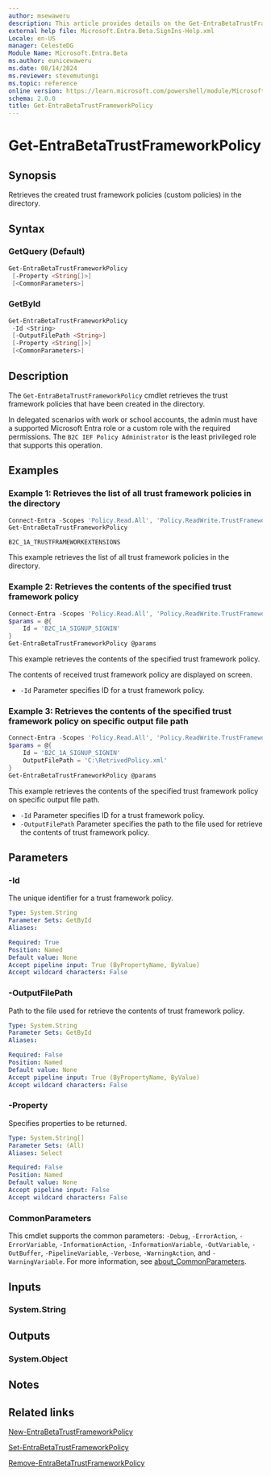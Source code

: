 ```yaml
---
author: msewaweru
description: This article provides details on the Get-EntraBetaTrustFrameworkPolicy command.
external help file: Microsoft.Entra.Beta.SignIns-Help.xml
Locale: en-US
manager: CelesteDG
Module Name: Microsoft.Entra.Beta
ms.author: eunicewaweru
ms.date: 08/14/2024
ms.reviewer: stevemutungi
ms.topic: reference
online version: https://learn.microsoft.com/powershell/module/Microsoft.Entra.Beta/Get-EntraBetaTrustFrameworkPolicy
schema: 2.0.0
title: Get-EntraBetaTrustFrameworkPolicy
---
```


# Get-EntraBetaTrustFrameworkPolicy

## Synopsis

Retrieves the created trust framework policies (custom policies) in the directory.

## Syntax

### GetQuery (Default)

```powershell
Get-EntraBetaTrustFrameworkPolicy
 [-Property <String[]>]
 [<CommonParameters>]
```

### GetById

```powershell
Get-EntraBetaTrustFrameworkPolicy
 -Id <String>
 [-OutputFilePath <String>]
 [-Property <String[]>]
 [<CommonParameters>]
```

## Description

The `Get-EntraBetaTrustFrameworkPolicy` cmdlet retrieves the trust framework policies that have been created in the directory.

In delegated scenarios with work or school accounts, the admin must have a supported Microsoft Entra role or a custom role with the required permissions. The `B2C IEF Policy Administrator` is the least privileged role that supports this operation.

## Examples

### Example 1: Retrieves the list of all trust framework policies in the directory

```powershell
Connect-Entra -Scopes 'Policy.Read.All', 'Policy.ReadWrite.TrustFramework'
Get-EntraBetaTrustFrameworkPolicy
```

```Output                                             Id                                                                                                               ---                                              B2C_1A_SIGNUP_SIGNIN                                                                                             B2C_1A_TRUSTFRAMEWORKBASE
B2C_1A_TRUSTFRAMEWORKEXTENSIONS
```

This example retrieves the list of all trust framework policies in the directory.

### Example 2: Retrieves the contents of the specified trust framework policy

```powershell
Connect-Entra -Scopes 'Policy.Read.All', 'Policy.ReadWrite.TrustFramework'
$params = @{
    Id = 'B2C_1A_SIGNUP_SIGNIN'
}
Get-EntraBetaTrustFrameworkPolicy @params
```

This example retrieves the contents of the specified trust framework policy.

The contents of received trust framework policy are displayed on screen.

- `-Id` Parameter specifies ID for a trust framework policy.

### Example 3: Retrieves the contents of the specified trust framework policy on specific output file path

```powershell
Connect-Entra -Scopes 'Policy.Read.All', 'Policy.ReadWrite.TrustFramework'
$params = @{
    Id = 'B2C_1A_SIGNUP_SIGNIN'
    OutputFilePath = 'C:\RetrivedPolicy.xml'
}
Get-EntraBetaTrustFrameworkPolicy @params
```

This example retrieves the contents of the specified trust framework policy on specific output file path.

- `-Id` Parameter specifies ID for a trust framework policy.
- `-OutputFilePath` Parameter specifies the path to the file used for retrieve the contents of trust framework policy.

## Parameters

### -Id

The unique identifier for a trust framework policy.

```yaml
Type: System.String
Parameter Sets: GetById
Aliases:

Required: True
Position: Named
Default value: None
Accept pipeline input: True (ByPropertyName, ByValue)
Accept wildcard characters: False
```

### -OutputFilePath

Path to the file used for retrieve the contents of trust framework policy.

```yaml
Type: System.String
Parameter Sets: GetById
Aliases:

Required: False
Position: Named
Default value: None
Accept pipeline input: True (ByPropertyName, ByValue)
Accept wildcard characters: False
```

### -Property

Specifies properties to be returned.

```yaml
Type: System.String[]
Parameter Sets: (All)
Aliases: Select

Required: False
Position: Named
Default value: None
Accept pipeline input: False
Accept wildcard characters: False
```

### CommonParameters

This cmdlet supports the common parameters: `-Debug`, `-ErrorAction`, `-ErrorVariable`, `-InformationAction`, `-InformationVariable`, `-OutVariable`, `-OutBuffer`, `-PipelineVariable`, `-Verbose`, `-WarningAction`, and `-WarningVariable`. For more information, see [about_CommonParameters](https://go.microsoft.com/fwlink/?LinkID=113216).

## Inputs

### System.String

## Outputs

### System.Object

## Notes

## Related links

[New-EntraBetaTrustFrameworkPolicy](New-EntraBetaTrustFrameworkPolicy.md)

[Set-EntraBetaTrustFrameworkPolicy](Set-EntraBetaTrustFrameworkPolicy.md)

[Remove-EntraBetaTrustFrameworkPolicy](Remove-EntraBetaTrustFrameworkPolicy.md)
